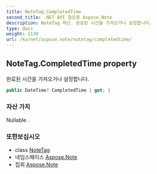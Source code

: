 ```yaml
---
title: NoteTag.CompletedTime
second_title: .NET API 참조용 Aspose.Note
description: NoteTag 재산. 완료된 시간을 가져오거나 설정합니다.
type: docs
weight: 1130
url: /ko/net/aspose.note/notetag/completedtime/
---
```

## NoteTag.CompletedTime property

완료된 시간을 가져오거나 설정합니다.

```csharp
public DateTime? CompletedTime { get; }
```

### 자산 가치

Nullable .

### 또한보십시오

* class [NoteTag](../)
* 네임스페이스 [Aspose.Note](../../notetag/)
* 집회 [Aspose.Note](../../../)


